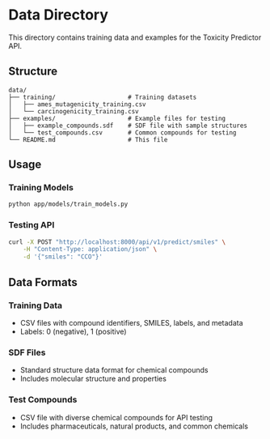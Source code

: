 # Data Directory

This directory contains training data and examples for the Toxicity Predictor API.

## Structure

```
data/
├── training/                    # Training datasets
│   ├── ames_mutagenicity_training.csv
│   └── carcinogenicity_training.csv
├── examples/                    # Example files for testing
│   ├── example_compounds.sdf    # SDF file with sample structures
│   └── test_compounds.csv       # Common compounds for testing
└── README.md                    # This file
```

## Usage

### Training Models
```bash
python app/models/train_models.py
```

### Testing API  
```bash
curl -X POST "http://localhost:8000/api/v1/predict/smiles" \
    -H "Content-Type: application/json" \
    -d '{"smiles": "CCO"}'
```

## Data Formats

### Training Data
- CSV files with compound identifiers, SMILES, labels, and metadata
- Labels: 0 (negative), 1 (positive)

### SDF Files
- Standard structure data format for chemical compounds
- Includes molecular structure and properties

### Test Compounds
- CSV file with diverse chemical compounds for API testing
- Includes pharmaceuticals, natural products, and common chemicals

